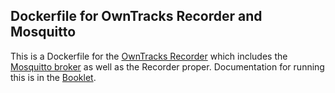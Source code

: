 ## Dockerfile for OwnTracks Recorder and Mosquitto

This is a Dockerfile for the [OwnTracks Recorder](https://github.com/owntracks/recorder) which includes the [Mosquitto broker](http://mosquitto.org) as well as the Recorder proper. Documentation for running this is in the [Booklet](http://owntracks.org/booklet/clients/recorder/).

